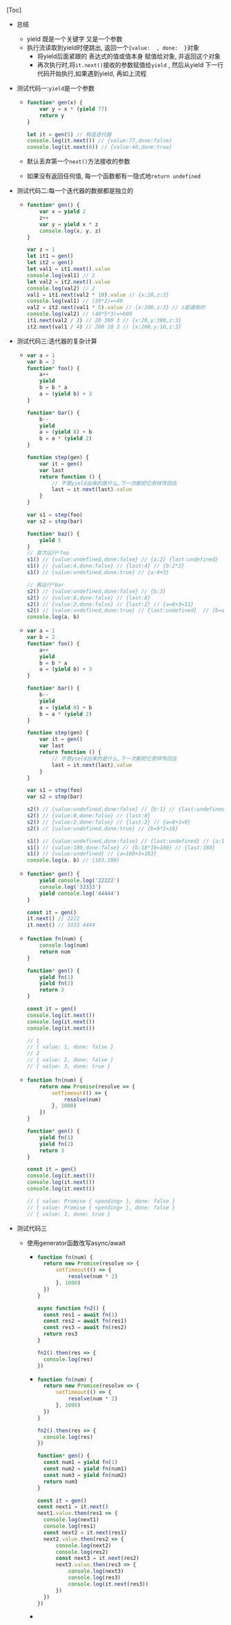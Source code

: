 [Toc]

- 总结
  - yield 既是一个关键字 又是一个参数
  - 执行流读取到yield时便跳出, 返回一个`{value:  , done:  }`对象
    - 将yield后面紧跟的 表达式的值或值本身 赋值给对象, 并返回这个对象
    - 再次执行时,将`it.next()`接收的参数赋值给`yield` , 然后从yield 下一行代码开始执行,如果遇到yield, 再如上流程 

- 测试代码一:`yield`是一个参数

  - ```js
    function* gen(x) {
    	var y = x * (yield 77)
    	return y
    }
    
    let it = gen(5) // 构造迭代器
    console.log(it.next()) // {value:77,done:false}
    console.log(it.next(8)) // {value:40,done:true}
    ```

  - 默认丢弃第一个`next()`方法接收的参数

  - 如果没有返回任何值, 每一个函数都有一隐式地`return undefined`

- 测试代码二:每一个迭代器的数据都是独立的

  - ```js
    function* gen() {
    	var x = yield 2
    	z++
    	var y = yield x * z
    	console.log(x, y, z)
    }
    
    var z = 1
    let it1 = gen()
    let it2 = gen()
    let val1 = it1.next().value
    console.log(val1) // 2
    let val2 = it2.next().value
    console.log(val2) // 2
    val1 = it1.next(val2 * 10).value // {x:20,z:2}
    console.log(val1) // (20*2)=>40
    val2 = it2.next(val1 * 5).value // {x:200,z:3} // z是通用的
    console.log(val2) // (40*5*3)=>600
    it1.next(val2 / 2) // 20 300 3 // {x:20,y:300,z:3}
    it2.next(val1 / 4) // 200 10 3 // {x:200,y:10,z:3}
    ```
  
- 测试代码三:迭代器的复杂计算

  - ```js
    var a = 1
    var b = 2
    function* foo() {
    	a++
    	yield
    	b = b * a
    	a = (yield b) + 3
    }
    
    function* bar() {
    	b--
    	yield
    	a = (yield 8) + b
    	b = a * (yield 2)
    }
    
    function step(gen) {
    	var it = gen()
    	var last
    	return function () {
    		// 不管yield出来的是什么,下一次都把它原样传回去
    		last = it.next(last).value
    	}
    }
    
    var s1 = step(foo)
    var s2 = step(bar)
    
    function* baz() {
    	yield 5
    }
    // 首次运行*foo
    s1() // {value:undefined,done:false} // {a:2} {last:undefined}
    s1() // {value:4,done:false} // {last:4} // {b:2*2}
    s1() // {value:undefined,done:true} // {a:4+3}
    
    // 再运行*bar
    s2() // {value:undefined,done:false} // {b:3}
    s2() // {value:8,done:false} // {last:8}
    s2() // {value:2,done:false} // {last:2} // {a=8+3=11}
    s2() // {value:undefined,done:true} // {last:undefined}  // {b=a*2=22}
    console.log(a, b)
    ```

  - ```js
    var a = 1
    var b = 2
    function* foo() {
    	a++
    	yield
    	b = b * a
    	a = (yield b) + 3
    }
    
    function* bar() {
    	b--
    	yield
    	a = (yield 8) + b
    	b = a * (yield 2)
    }
    
    function step(gen) {
    	var it = gen()
    	var last
    	return function () {
    		// 不管yield出来的是什么,下一次都把它原样传回去
    		last = it.next(last).value
    	}
    }
    
    var s1 = step(foo)
    var s2 = step(bar)
    
    s2() // {value:undefined,done:false} // {b:1} // {last:undefined}
    s2() // {value:8,done:false} // {last:8}
    s2() // {value:2,done:false} // {last:2} // {a=8+1=9}
    s2() // {value:undefined,done:true} // {b=9*2=18}
    
    s1() // {value:undefined,done:false} // {last:undefined} // {a:10}
    s1() // {value:180,done:false} // {b:18*10=180} // {last:180}
    s1() // {value:undefined} // {a=180+3=183}
    console.log(a, b) // {183,180}
    ```

  - ```js
    function* gen() {
    	yield console.log('22222')
    	console.log('33333')
    	yield console.log('44444')
    }
    
    const it = gen()
    it.next() // 2222
    it.next() // 3333 4444
    ```
  
  - ```js
    function fn(num) {
    	console.log(num)
    	return num
    }
    
    function* gen() {
    	yield fn(1)
    	yield fn(2)
    	return 3
    }
    
    const it = gen()
    console.log(it.next())
    console.log(it.next())
    console.log(it.next())
    
    // 1
    // { value: 1, done: false }
    // 2
    // { value: 2, done: false }
    // { value: 3, done: true }
    ```
  
  - ```js
    function fn(num) {
    	return new Promise(resolve => {
    		setTimeout(() => {
    			resolve(num)
    		}, 1000)
    	})
    }
    
    function* gen() {
    	yield fn(1)
    	yield fn(2)
    	return 3
    }
    
    const it = gen()
    console.log(it.next())
    console.log(it.next())
    console.log(it.next())
    
    // { value: Promise { <pending> }, done: false }
    // { value: Promise { <pending> }, done: false }
    // { value: 3, done: true }
    
    ```
  
- 测试代码三

  - 使用generator函数改写async/await

    - ```js
      function fn(num) {
      	return new Promise(resolve => {
      		setTimeout(() => {
      			resolve(num * 2)
      		}, 1000)
      	})
      }
      
      async function fn2() {
      	const res1 = await fn(1)
      	const res2 = await fn(res1)
      	const res3 = await fn(res2)
      	return res3
      }
      
      fn2().then(res => {
      	console.log(res)
      })
      ```

    - ```js
      function fn(num) {
      	return new Promise(resolve => {
      		setTimeout(() => {
      			resolve(num * 2)
      		}, 1000)
      	})
      }
      
      fn2().then(res => {
      	console.log(res)
      })
      
      function* gen() {
      	const num1 = yield fn(1)
      	const num2 = yield fn(num1)
      	const num3 = yield fn(num2)
      	return num3
      }
      
      const it = gen()
      const next1 = it.next()
      next1.value.then(res1 => {
      	console.log(next1)
      	console.log(res1)
      	const next2 = it.next(res1)
      	next2.value.then(res2 => {
      		console.log(next2)
      		console.log(res2)
      		const next3 = it.next(res2)
      		next3.value.then(res3 => {
      			console.log(next3)
      			console.log(res3)
      			console.log(it.next(res3))
      		})
      	})
      })
      ```

    - 